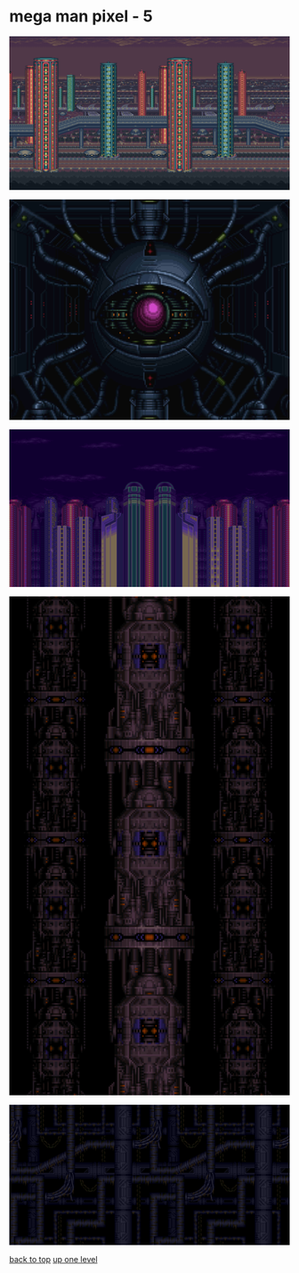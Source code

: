 # mega man pixel - 5
[![mmx1_highway_bg_1_enlarged.png](/desktop/mega%20man%20pixel/mmx1_highway_bg_1_enlarged.png "mmx1_highway_bg_1_enlarged.png")](https://raw.githubusercontent.com/buckmanc/wallpapers/main/desktop/mega%20man%20pixel/mmx1_highway_bg_1_enlarged.png)

[![mmx3_doppler_bg_enlarged.png](/desktop/mega%20man%20pixel/mmx3_doppler_bg_enlarged.png "mmx3_doppler_bg_enlarged.png")](https://raw.githubusercontent.com/buckmanc/wallpapers/main/desktop/mega%20man%20pixel/mmx3_doppler_bg_enlarged.png)

[![mmx3_intro_city_bg_enlarged.png](/desktop/mega%20man%20pixel/mmx3_intro_city_bg_enlarged.png "mmx3_intro_city_bg_enlarged.png")](https://raw.githubusercontent.com/buckmanc/wallpapers/main/desktop/mega%20man%20pixel/mmx3_intro_city_bg_enlarged.png)

[![mmx3_vile_bg_2_enlarged.png](/desktop/mega%20man%20pixel/mmx3_vile_bg_2_enlarged.png "mmx3_vile_bg_2_enlarged.png")](https://raw.githubusercontent.com/buckmanc/wallpapers/main/desktop/mega%20man%20pixel/mmx3_vile_bg_2_enlarged.png)

[![mmx3_vile_bg_enlarged.png](/desktop/mega%20man%20pixel/mmx3_vile_bg_enlarged.png "mmx3_vile_bg_enlarged.png")](https://raw.githubusercontent.com/buckmanc/wallpapers/main/desktop/mega%20man%20pixel/mmx3_vile_bg_enlarged.png)



[back to top](#)
[up one level](/desktop/README.MD)
